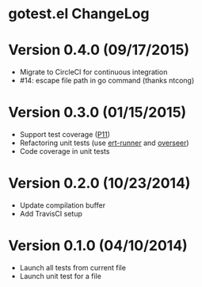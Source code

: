 # gotest.el ChangeLog

# Version 0.4.0 (09/17/2015)

- Migrate to CircleCI for continuous integration
- #14: escape file path in go command (thanks ntcong)

# Version 0.3.0 (01/15/2015)

- Support test coverage ([P11][])
- Refactoring unit tests (use [ert-runner][] and [overseer][])
- Code coverage in unit tests

# Version 0.2.0 (10/23/2014)

- Update compilation buffer
- Add TravisCI setup

# Version 0.1.0 (04/10/2014)

- Launch all tests from current file
- Launch unit test for a file


[ert-runner]: https://github.com/rejeep/ert-runner.el
[overseer]: https://github.com/tonini/overseer.el

[P11]: https://github.com/nlamirault/gotest.el/pull/11
